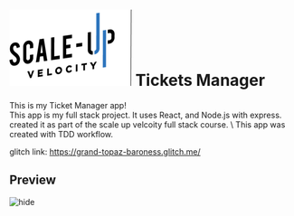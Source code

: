 # ![Scale-Up Velocity](./readme-files/logo-main.png)  Tickets Manager

This is my Ticket Manager app! \
This app is my full stack project. It uses React, and Node.js with express. created it as part of the scale up velcoity full stack course. \ 
This app was created with TDD workflow. 

glitch link:
https://grand-topaz-baroness.glitch.me/

## Preview
![hide](./readme-files/U1m8bfFIjn.gif)
